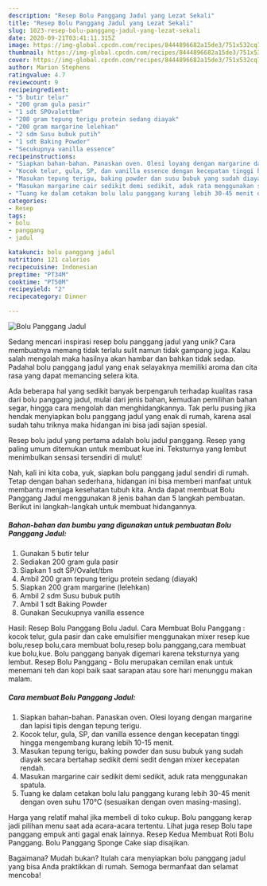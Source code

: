 ```yaml
---
description: "Resep Bolu Panggang Jadul yang Lezat Sekali"
title: "Resep Bolu Panggang Jadul yang Lezat Sekali"
slug: 1023-resep-bolu-panggang-jadul-yang-lezat-sekali
date: 2020-09-21T03:41:11.315Z
image: https://img-global.cpcdn.com/recipes/8444896682a15de3/751x532cq70/bolu-panggang-jadul-foto-resep-utama.jpg
thumbnail: https://img-global.cpcdn.com/recipes/8444896682a15de3/751x532cq70/bolu-panggang-jadul-foto-resep-utama.jpg
cover: https://img-global.cpcdn.com/recipes/8444896682a15de3/751x532cq70/bolu-panggang-jadul-foto-resep-utama.jpg
author: Marion Stephens
ratingvalue: 4.7
reviewcount: 9
recipeingredient:
- "5 butir telur"
- "200 gram gula pasir"
- "1 sdt SPOvalettbm"
- "200 gram tepung terigu protein sedang diayak"
- "200 gram margarine lelehkan"
- "2 sdm Susu bubuk putih"
- "1 sdt Baking Powder"
- "Secukupnya vanilla essence"
recipeinstructions:
- "Siapkan bahan-bahan. Panaskan oven. Olesi loyang dengan margarine dan lapisi tipis dengan tepung terigu."
- "Kocok telur, gula, SP, dan vanilla essence dengan kecepatan tinggi hingga mengembang kurang lebih 10-15 menit."
- "Masukan tepung terigu, baking powder dan susu bubuk yang sudah diayak secara bertahap sedikit demi sedit dengan mixer kecepatan rendah."
- "Masukan margarine cair sedikit demi sedikit, aduk rata menggunakan spatula."
- "Tuang ke dalam cetakan bolu lalu panggang kurang lebih 30-45 menit dengan oven suhu 170°C (sesuaikan dengan oven masing-masing)."
categories:
- Resep
tags:
- bolu
- panggang
- jadul

katakunci: bolu panggang jadul 
nutrition: 121 calories
recipecuisine: Indonesian
preptime: "PT34M"
cooktime: "PT50M"
recipeyield: "2"
recipecategory: Dinner

---
```



![Bolu Panggang Jadul](https://img-global.cpcdn.com/recipes/8444896682a15de3/751x532cq70/bolu-panggang-jadul-foto-resep-utama.jpg)

Sedang mencari inspirasi resep bolu panggang jadul yang unik? Cara membuatnya memang tidak terlalu sulit namun tidak gampang juga. Kalau salah mengolah maka hasilnya akan hambar dan bahkan tidak sedap. Padahal bolu panggang jadul yang enak selayaknya memiliki aroma dan cita rasa yang dapat memancing selera kita.

Ada beberapa hal yang sedikit banyak berpengaruh terhadap kualitas rasa dari bolu panggang jadul, mulai dari jenis bahan, kemudian pemilihan bahan segar, hingga cara mengolah dan menghidangkannya. Tak perlu pusing jika hendak menyiapkan bolu panggang jadul yang enak di rumah, karena asal sudah tahu triknya maka hidangan ini bisa jadi sajian spesial.

Resep bolu jadul yang pertama adalah bolu jadul panggang. Resep yang paling umum ditemukan untuk membuat kue ini. Teksturnya yang lembut menimbulkan sensasi tersendiri di mulut!


Nah, kali ini kita coba, yuk, siapkan bolu panggang jadul sendiri di rumah. Tetap dengan bahan sederhana, hidangan ini bisa memberi manfaat untuk membantu menjaga kesehatan tubuh kita. Anda dapat membuat Bolu Panggang Jadul menggunakan 8 jenis bahan dan 5 langkah pembuatan. Berikut ini langkah-langkah untuk membuat hidangannya.

<!--inarticleads1-->

##### Bahan-bahan dan bumbu yang digunakan untuk pembuatan Bolu Panggang Jadul:

1. Gunakan 5 butir telur
1. Sediakan 200 gram gula pasir
1. Siapkan 1 sdt SP/Ovalet/tbm
1. Ambil 200 gram tepung terigu protein sedang (diayak)
1. Siapkan 200 gram margarine (lelehkan)
1. Ambil 2 sdm Susu bubuk putih
1. Ambil 1 sdt Baking Powder
1. Gunakan Secukupnya vanilla essence


Hasil: Resep Bolu Panggang Bolu Jadul. Cara Membuat Bolu Panggang : kocok telur, gula pasir dan cake emulsifier menggunakan mixer resep kue bolu,resep bolu,cara membuat bolu,resep bolu panggang,cara membuat kue bolu,kue. Bolu panggang banyak digemari karena teksturnya yang lembut. Resep Bolu Panggang - Bolu merupakan cemilan enak untuk menemani teh dan kopi baik saat sarapan atau sore hari menunggu makan malam. 

<!--inarticleads2-->

##### Cara membuat Bolu Panggang Jadul:

1. Siapkan bahan-bahan. Panaskan oven. Olesi loyang dengan margarine dan lapisi tipis dengan tepung terigu.
1. Kocok telur, gula, SP, dan vanilla essence dengan kecepatan tinggi hingga mengembang kurang lebih 10-15 menit.
1. Masukan tepung terigu, baking powder dan susu bubuk yang sudah diayak secara bertahap sedikit demi sedit dengan mixer kecepatan rendah.
1. Masukan margarine cair sedikit demi sedikit, aduk rata menggunakan spatula.
1. Tuang ke dalam cetakan bolu lalu panggang kurang lebih 30-45 menit dengan oven suhu 170°C (sesuaikan dengan oven masing-masing).


Harga yang relatif mahal jika membeli di toko cukup. Bolu panggang kerap jadi pilihan menu saat ada acara-acara tertentu. Lihat juga resep Bolu tape panggang empuk anti gagal enak lainnya. Resep Kedua Membuat Roti Bolu Panggang. Bolu Panggang Sponge Cake siap disajikan. 

Bagaimana? Mudah bukan? Itulah cara menyiapkan bolu panggang jadul yang bisa Anda praktikkan di rumah. Semoga bermanfaat dan selamat mencoba!
